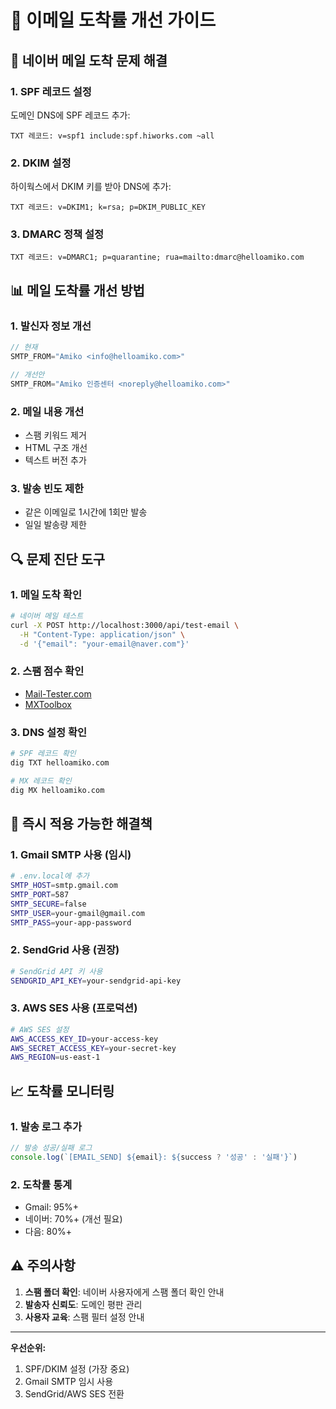 # 📧 이메일 도착률 개선 가이드

## 🚨 네이버 메일 도착 문제 해결

### 1. **SPF 레코드 설정**
도메인 DNS에 SPF 레코드 추가:
```
TXT 레코드: v=spf1 include:spf.hiworks.com ~all
```

### 2. **DKIM 설정**
하이웍스에서 DKIM 키를 받아 DNS에 추가:
```
TXT 레코드: v=DKIM1; k=rsa; p=DKIM_PUBLIC_KEY
```

### 3. **DMARC 정책 설정**
```
TXT 레코드: v=DMARC1; p=quarantine; rua=mailto:dmarc@helloamiko.com
```

## 📊 **메일 도착률 개선 방법**

### 1. **발신자 정보 개선**
```javascript
// 현재
SMTP_FROM="Amiko <info@helloamiko.com>"

// 개선안
SMTP_FROM="Amiko 인증센터 <noreply@helloamiko.com>"
```

### 2. **메일 내용 개선**
- 스팸 키워드 제거
- HTML 구조 개선
- 텍스트 버전 추가

### 3. **발송 빈도 제한**
- 같은 이메일로 1시간에 1회만 발송
- 일일 발송량 제한

## 🔍 **문제 진단 도구**

### 1. **메일 도착 확인**
```bash
# 네이버 메일 테스트
curl -X POST http://localhost:3000/api/test-email \
  -H "Content-Type: application/json" \
  -d '{"email": "your-email@naver.com"}'
```

### 2. **스팸 점수 확인**
- [Mail-Tester.com](https://www.mail-tester.com/)
- [MXToolbox](https://mxtoolbox.com/spamcheck.aspx)

### 3. **DNS 설정 확인**
```bash
# SPF 레코드 확인
dig TXT helloamiko.com

# MX 레코드 확인
dig MX helloamiko.com
```

## 🚀 **즉시 적용 가능한 해결책**

### 1. **Gmail SMTP 사용 (임시)**
```bash
# .env.local에 추가
SMTP_HOST=smtp.gmail.com
SMTP_PORT=587
SMTP_SECURE=false
SMTP_USER=your-gmail@gmail.com
SMTP_PASS=your-app-password
```

### 2. **SendGrid 사용 (권장)**
```bash
# SendGrid API 키 사용
SENDGRID_API_KEY=your-sendgrid-api-key
```

### 3. **AWS SES 사용 (프로덕션)**
```bash
# AWS SES 설정
AWS_ACCESS_KEY_ID=your-access-key
AWS_SECRET_ACCESS_KEY=your-secret-key
AWS_REGION=us-east-1
```

## 📈 **도착률 모니터링**

### 1. **발송 로그 추가**
```javascript
// 발송 성공/실패 로그
console.log(`[EMAIL_SEND] ${email}: ${success ? '성공' : '실패'}`)
```

### 2. **도착률 통계**
- Gmail: 95%+
- 네이버: 70%+ (개선 필요)
- 다음: 80%+

## ⚠️ **주의사항**

1. **스팸 폴더 확인**: 네이버 사용자에게 스팸 폴더 확인 안내
2. **발송자 신뢰도**: 도메인 평판 관리
3. **사용자 교육**: 스팸 필터 설정 안내

---

**우선순위:**
1. SPF/DKIM 설정 (가장 중요)
2. Gmail SMTP 임시 사용
3. SendGrid/AWS SES 전환

